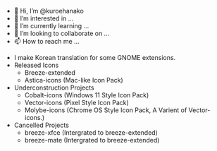 - 👋 Hi, I’m @kuroehanako
- 👀 I’m interested in ...
- 🌱 I’m currently learning ...
- 💞️ I’m looking to collaborate on ...
- 📫 How to reach me ...

<!---
kuroehanako/kuroehanako is a ✨ special ✨ repository because its `README.md` (this file) appears on your GitHub profile.
You can click the Preview link to take a look at your changes.
--->
 - I make Korean translation for some GNOME extensions.
 - Released Icons
   - Breeze-extended
   - Astica-icons (Mac-like Icon Pack)
 - Underconstruction Projects
   - Cobalt-icons (Windows 11 Style Icon Pack)
   - Vector-icons (Pixel Style Icon Pack)
   - Molybe-icons (Chrome OS Style Icon Pack, A Varient of Vector-icons.)
 - Cancelled Projects
   - breeze-xfce (Intergrated to breeze-extended)
   - breeze-mate (Intergrated to breeze-extended)
